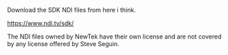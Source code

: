 Download the SDK NDI files from here i think.

https://www.ndi.tv/sdk/

The NDI files owned by NewTek have their own license and are not covered by any license offered by Steve Seguin. 
